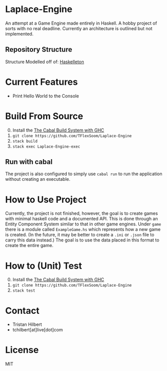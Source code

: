 # Laplace-Engine
An attempt at a Game Engine made entirely in Haskell. A hobby project of sorts with no real deadline. Currently an architecture is outlined but not implemented.

## Repository Structure
Structure Modelled off of: [Haskelleton](http://taylor.fausak.me/2014/03/04/haskeleton-a-haskell-project-skeleton/)

# Current Features
* Print Hello World to the Console

# Build From Source
0. Install the [The Cabal Build System with GHC](https://www.haskell.org/downloads/#platform)
1. `git clone https://github.com/TFlexSoom/Laplace-Engine`
2. `stack build`
3. `stack exec Laplace-Engine-exec`

## Run with cabal
The project is also configured to simply use `cabal run` to run the application without creating an executable.

# How to Use Project
Currently, the project is not finished, however, the goal is to create games with minimal haskell code and a documented API. This is done through an Entity Component System similar to that in other game engines. Under `game` there is a module called `ExampleGame.hs` which represents how a new game is created. (In the future, it may be better to create a `.ini` or `.json` file to carry this data instead.) The goal is to use the data placed in this format to create the entire game.

# How to (Unit) Test
0. Install the [The Cabal Build System with GHC](https://www.haskell.org/downloads/#platform)
1. `git clone https://github.com/TFlexSoom/Laplace-Engine`
2. `stack test`

# Contact
* Tristan Hilbert
* tchilbert\[at\]live\[dot\]com

# License
MIT

